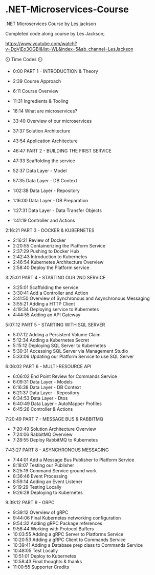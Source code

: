 # .NET-Microservices-Course
.NET Microservices Course by Les jackson


Completed code along course by Les Jackson;

https://www.youtube.com/watch?v=DgVjEo3OGBI&list=WL&index=5&ab_channel=LesJackson

⏲️ Time Codes ⏲️

- 0:00 PART 1 - INTRODUCTION & Theory
- 2:39 Course Approach
- 6:11 Course Overview
- 11:31 Ingredients & Tooling
- 16:14 What are microservices?
- 33:40 Overview of our microservices
- 37:37 Solution Architecture
- 43:54 Application Architecture 

- 46:47 PART 2 - BUILDING THE FIRST SERVICE
- 47:33 Scaffolding the service
- 52:37 Data Layer - Model
- 57:35 Data Layer - DB Context
- 1:02:38 Data Layer - Repository
- 1:16:00 Data Layer - DB Preparation
- 1:27:31 Data Layer - Data Transfer Objects
- 1:41:19 Controller and Actions

2:16:21 PART 3 - DOCKER & KUBERNETES
- 2:16:21 Review of Docker
- 2:20:55 Containerizing the Platform Service
- 2:37:29 Pushing to Docker Hub
- 2:42:43 Introduction to Kubernetes
- 2:46:54 Kubernetes Architecture Overview
- 2:58:40 Deploy the Platform service

3:25:01 PART 4 - STARTING OUR 2ND SERVICE
- 3:25:01 Scaffolding the service
- 3:30:41 Add a Controller and Action
- 3:41:50 Overview of Synchronous and Asynchronous Messaging
- 3:55:21 Adding a HTTP Client
- 4:19:34 Deploying service to Kubernetes
- 4:44:55 Adding an API Gateway


5:07:12 PART 5 - STARTING WITH SQL SERVER
- 5:07:12 Adding a Persistent Volume Claim
- 5:12:34 Adding a Kubernetes Secret
- 5:15:12 Deploying SQL Server to Kubernetes
- 5:30:31 Accessing SQL Server via Management Studio
- 5:33:06 Updating our Platform Service to use SQL Server

6:06:02 PART 6 - MULTI-RESOURCE API
- 6:06:02 End Point Review for Commands Service
- 6:09:31 Data Layer - Models
- 6:16:38 Data Layer - DB Context
- 6:21:37 Data Layer - Repository
- 6:34:53 Data Layer - Dtos
- 6:40:49 Data Layer - AutoMapper Profiles
- 6:45:26 Controller & Actions

7:20:49 PART 7 - MESSAGE BUS & RABBITMQ
- 7:20:49 Solution Architecture Overview
- 7:24:06 RabbitMQ Overview
- 7:28:55 Deploy RabbitMQ to Kubernetes

7:43:27 PART 8 - ASYNCHRONOUS MESSAGING
- 7:44:01 Add a Message Bus Publisher to Platform Service
- 8:18:07 Testing our Publisher
- 8:25:19 Command Service ground work
- 8:36:46 Event Processing
- 8:59:14 Adding an Event Listener
- 9:19:29 Testing Locally
- 9:26:28 Deploying to Kubernetes

9:39:12 PART 9 - GRPC
- 9:39:12 Overview of gRPC
- 9:44:06 Final Kubernetes networking configuration
- 9:54:32 Adding gRPC Package references
- 9:56:44 Working with Protocol Buffers
- 10:03:55 Adding a gRPC Server to Platforms Service
- 10:20:53 Adding a gRPC Client to Commands Service
- 10:39:41 Adding a Database prep class to Commands Service
- 10:48:05 Test Locally
- 10:51:01 Deploy to Kubernetes
- 10:58:43 Final thoughts & thanks
- 11:00:55 Supporter Credits

